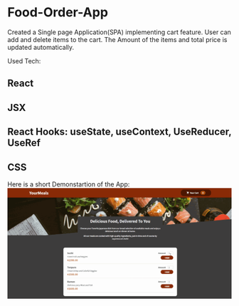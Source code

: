 # Food-Order-App

Created a Single page Application(SPA) implementing cart feature. 
User can add and delete items to the cart. 
The Amount of the items and total price is updated automatically. 


Used Tech: 
## React
## JSX
## React Hooks: useState, useContext, UseReducer, UseRef
## CSS

Here is a short Demonstartion of the App:
![](https://github.com/taslima63/Food-Order-App/blob/main/Food_order_App.gif)
